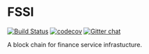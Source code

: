 # FSSI

[![Build Status](https://travis-ci.org/bigknife/fssi.svg?branch=master)](https://travis-ci.org/bigknife/fssi)
[![codecov](https://codecov.io/gh/bigknife/fssi/branch/master/graph/badge.svg)](https://codecov.io/gh/bigknife/fssi)
[![Gitter chat](https://badges.gitter.im/gitterHQ/gitter.png)](https://gitter.im/fssi-talking/Lobby)

A block chain for finance service infrastucture.
